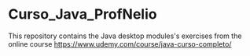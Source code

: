 # Curso_Java_ProfNelio

This repository contains the Java desktop modules's exercises from the online course https://www.udemy.com/course/java-curso-completo/
